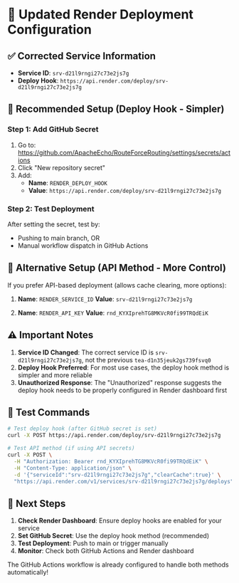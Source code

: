 # 🚀 Updated Render Deployment Configuration

## ✅ Corrected Service Information
- **Service ID**: `srv-d21l9rngi27c73e2js7g`
- **Deploy Hook**: `https://api.render.com/deploy/srv-d21l9rngi27c73e2js7g`

## 🔐 Recommended Setup (Deploy Hook - Simpler)

### Step 1: Add GitHub Secret
1. Go to: https://github.com/ApacheEcho/RouteForceRouting/settings/secrets/actions
2. Click "New repository secret"
3. Add:
   - **Name**: `RENDER_DEPLOY_HOOK`
   - **Value**: `https://api.render.com/deploy/srv-d21l9rngi27c73e2js7g`

### Step 2: Test Deployment
After setting the secret, test by:
- Pushing to main branch, OR
- Manual workflow dispatch in GitHub Actions

## 🔧 Alternative Setup (API Method - More Control)

If you prefer API-based deployment (allows cache clearing, more options):

1. **Name**: `RENDER_SERVICE_ID`
   **Value**: `srv-d21l9rngi27c73e2js7g`

2. **Name**: `RENDER_API_KEY`
   **Value**: `rnd_KYXIprehTG8MKVcR0fi99TRQdEiK`

## ⚠️ Important Notes

1. **Service ID Changed**: The correct service ID is `srv-d21l9rngi27c73e2js7g`, not the previous `tea-d1n35jeuk2gs739fsvq0`
2. **Deploy Hook Preferred**: For most use cases, the deploy hook method is simpler and more reliable
3. **Unauthorized Response**: The "Unauthorized" response suggests the deploy hook needs to be properly configured in Render dashboard first

## 🧪 Test Commands

```bash
# Test deploy hook (after GitHub secret is set)
curl -X POST https://api.render.com/deploy/srv-d21l9rngi27c73e2js7g

# Test API method (if using API secrets)
curl -X POST \
  -H "Authorization: Bearer rnd_KYXIprehTG8MKVcR0fi99TRQdEiK" \
  -H "Content-Type: application/json" \
  -d '{"serviceId":"srv-d21l9rngi27c73e2js7g","clearCache":true}' \
  "https://api.render.com/v1/services/srv-d21l9rngi27c73e2js7g/deploys"
```

## 🎯 Next Steps

1. **Check Render Dashboard**: Ensure deploy hooks are enabled for your service
2. **Set GitHub Secret**: Use the deploy hook method (recommended)
3. **Test Deployment**: Push to main or trigger manually
4. **Monitor**: Check both GitHub Actions and Render dashboard

The GitHub Actions workflow is already configured to handle both methods automatically!
